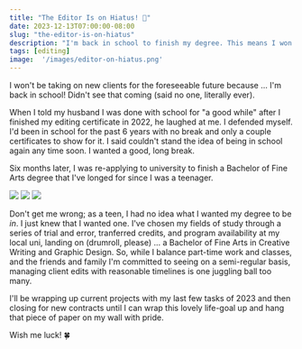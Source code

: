 ```yaml
---
title: "The Editor Is on Hiatus! 💜"
date: 2023-12-13T07:00:00-08:00
slug: "the-editor-is-on-hiatus"
description: "I'm back in school to finish my degree. This means I won't be taking on new clients for the forseeable future."
tags: [editing]
image:  '/images/editor-on-hiatus.png'
---
```


I won't be taking on new clients for the foreseeable future because ... I'm back in school! Didn't see that coming (said no one, literally ever).

When I told my husband I was done with school for "a good while" after I finished my editing certificate in 2022, he laughed at me. I defended myself. I'd been in school for the past 6 years with no break and only a couple certificates to show for it. I said couldn't stand the idea of being in school again any time soon. I wanted a good, long break.

Six months later, I was re-applying to university to finish a Bachelor of Fine Arts degree that I've longed for since I was a teenager.

<div class="gallery-box">
  <div class="gallery">
    <img src="/images/shadow-light-palette.jpg" loading="lazy">
    <img src="/images/tea-candle.jpg" loading="lazy">
    <img src="/images/writing-sample.jpg" loading="lazy">
  </div>
</div>

Don't get me wrong; as a teen, I had no idea what I wanted my degree to be _in_. I just knew that I wanted one. I've chosen my fields of study through a series of trial and error, tranferred credits, and program availability at my local uni, landing on (drumroll, please) ... a Bachelor of Fine Arts in Creative Writing and Graphic Design. So, while I balance part-time work and classes, and the friends and family I'm committed to seeing on a semi-regular basis, managing client edits with reasonable timelines is one juggling ball too many.

I'll be wrapping up current projects with my last few tasks of 2023 and then closing for new contracts until I can wrap this lovely life-goal up and hang that piece of paper on my wall with pride.

Wish me luck! 🍀